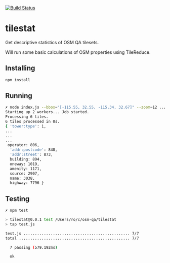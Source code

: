 [![Build Status](https://travis-ci.org/rodowi/tilestat.svg)](https://travis-ci.org/rodowi/tilestat)

# tilestat
Get descriptive statistics of OSM QA tilesets.

Will run some basic calculations of OSM properties using TileReduce.

## Installing
```bash
npm install
```

## Running
```bash
✗ node index.js --bbox="[-115.55, 32.55, -115.34, 32.67]" --zoom=12 ../data/mexico.mbtiles
Starting up 2 workers... Job started.
Processing 6 tiles.
6 tiles processed in 0s.
{ 'tower:type': 1,
...
...
...
 operator: 806,
  'addr:postcode': 848,
  'addr:street': 873,
  building: 894,
  oneway: 1019,
  amenity: 1171,
  source: 2907,
  name: 3038,
  highway: 7796 }

```

## Testing
```bash
✗ npm test

> tilestat@0.0.1 test /Users/ro/c/osm-qa/tilestat
> tap test.js

test.js ............................................... 7/7
total ................................................. 7/7

  7 passing (579.192ms)

  ok
```

